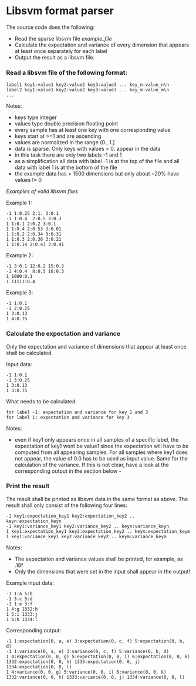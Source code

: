 Libsvm format parser
============

The source code does the following:
 * Read the sparse libsvm file *example_file*
 * Calculate the expectation and variance of every dimension that appears at least once separately for each label
 * Output the result as a libsvm file.


### Read a libsvm file of the following format: 

```
label1 key1:value1 key2:value2 key3:value3 ... key_n:value_n\n 
label2 key1:value1 key2:value2 key3:value3 ... key_m:value_m\n 
...
```

Notes: 
 * keys type integer
 * values type double precision floating point
 * every sample has at least one key with one corresponding value
 * keys start at >=1 and are ascending
 * values are normalized in the range (0., 1.]
 * data is sparse. Only keys with values > 0. appear in the data
 * in this task there are only two labels -1 and 1
 * as a simplification all data with label -1 is at the top of the file and all data with label 1 is at the bottom of the file
 * the example data has > 1500 dimensions but only about ~20% have values != 0

_Examples of valid libsvm files_

Example 1:
```
-1 1:0.25 2:1. 3:0.1
-1 1:0.4  2:0.5 3:0.3
1 1:0.1 2:0.2 3:0.1
1 1:0.4 2:0.53 3:0.01
1 1:0.2 2:0.34 3:0.31
1 1:0.3 2:0.36 3:0.21
1 1:0.14 2:0.43 3:0.41
```

Example 2:
```
-1 3:0.1 12:0.2 15:0.3
-1 4:0.4  8:0.5 16:0.3
1 1000:0.1
1 11111:0.4
```

Example 3:
```
-1 1:0.1
-1 2:0.25
1 3:0.13
1 4:0.75
```

### Calculate the expectation and variance

Only the expectation and variance of dimensions that appear at least once shall be calculated.

Input data:
```
-1 1:0.1
-1 3:0.25
1 3:0.13
1 3:0.75
```

What needs to be calculated:

```
for label -1: expectation and variance for key 1 and 3
for label 1: expectation and variance for key 3
```

Notes:
 * even if key1 only appears once in all samples of a specific label, the expectation of key1 wont be value1 since the expectation will have to be computed from all appearing samples. For all samples where key1 does not appear, the value of 0.0 has to be used as input value. Same for the calculation of the variance. If this is not clear, have a look at the corresponding output in the section below -

### Print the result

The result shall be printed as libsvm data in the same format as above.
The result shall only consist of the following four lines:

```
-1 key1:expectation_key1 key2:expectation_key2 .. keyn:expectation_keyn
-1 key1:variance_key1 key2:variance_key2 .. keyn:variance_keyn
1 key1:expectation_key1 key2:expectation_key2 .. keym:expectation_keym
1 key1:variance_key1 key2:variance_key2 .. keym:variance_keym
```

Notes:
 * The expectation and variance values shall be printed, for example, as .18f
 * Only the dimensions that were set in the input shall appear in the output!

Example input data:
```
-1 1:a 5:b
-1 3:c 5:d
-1 1:e 3:f
1 4:g 1332:h
1 5:i 1333:j
1 6:k 1334:l
```

Corresponding output:
```
-1 1:expectation(0, a, e) 3:expectation(0, c, f) 5:expectation(0, b, d)
-1 1:variance(0, a, e) 3:variance(0, c, f) 5:variance(0, b, d)
1 4:expectation(0, 0, g) 5:expectation(0, 0, i) 6:expectation(0, 0, k) 1332:expectation(0, 0, h) 1333:expectation(0, 0, j) 1334:expectation(0, 0, l)
1 4:variance(0, 0, g) 5:variance(0, 0, i) 6:variance(0, 0, k) 1332:variance(0, 0, h) 1333:variance(0, 0, j) 1334:variance(0, 0, l)
```


